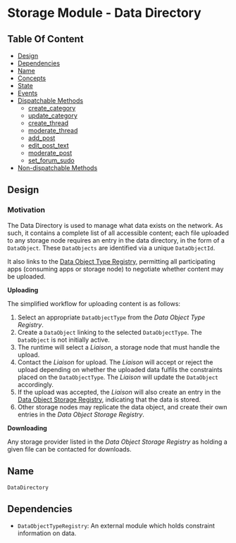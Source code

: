 # Storage Module - Data Directory

## Table Of Content

- [Design](#design)
- [Dependencies](#dependencies)
- [Name](#name)
- [Concepts](#concepts)
- [State](#state)
- [Events](#events)
- [Dispatchable Methods](#dispatchable-methods)
  - [create_category](#create_category)
  - [update_category](#update_category)
  - [create_thread](#create_thread)
  - [moderate_thread](#moderate_thread)
  - [add_post](#add_post)
  - [edit_post_text](#edit_post_text)
  - [moderate_post](#moderate_post)
  - [set_forum_sudo](#set_forum_sudo)
- [Non-dispatchable Methods](#non-dispatchable-methods)

## Design

### Motivation

The Data Directory is used to manage what data exists on the network. As such,
it contains a complete list of all accessible content; each file uploaded to
any storage node requires an entry in the data directory, in the form of a
`DataObject`. These `DataObjects` are identified via a unique `DataObjectId`.

It also links to the [Data Object Type Registry](./data-object-type-registry.md),
permitting all participating apps (consuming apps or storage node) to negotiate
whether content may be uploaded.

**Uploading**

The simplified workflow for uploading content is as follows:

1. Select an appropriate `DataObjectType` from the *Data Object Type Registry*.
2. Create a `DataObject` linking to the selected `DataObjectType`. The
  `DataObject` is not initially active.
3. The runtime will select a *Liaison*, a storage node that must handle
   the upload.
4. Contact the *Liaison* for upload. The *Liaison* will accept or reject
   the upload depending on whether the uploaded data fulfils the constraints
   placed on the `DataObjectType`. The *Liaison* will update the `DataObject`
   accordingly.
5. If the upload was accepted, the *Liaison* will also create an entry in
   the [Data Object Storage Registry](./data-object-storage-registry.md),
   indicating that the data is stored.
6. Other storage nodes may replicate the data object, and create their own
   entries in the *Data Object Storage Registry*.

**Downloading**

Any storage provider listed in the *Data Object Storage Registry* as holding
a given file can be contacted for downloads.

## Name

`DataDirectory`

## Dependencies

- `DataObjectTypeRegistry`: An external module which holds constraint
  information on data.
